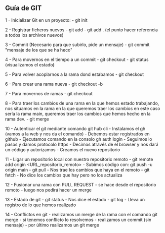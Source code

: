 ## Guía de GIT

1 - Inicializar Git en un proyecto:
    -   git init

2 - Registrar ficheros nuevos 
    -   git add <Nombre del Fichero>
    -   git add . (el punto hacer referencia a todos los archivos nuevos)

3 - Commit (Necesario para que subirlo, pide un mensaje)
    -   git commit "mensaje de los que se ha heco"

4 - Para movernos en el tiempo a un commit 
    -   git checkout <numero de referencia del commit>
    -   git status (visualizamos el estado)

5 - Para volver acoplarnos a la rama dond estabamos 
    -   git checkout <nombre de la rama>

6 - Para crear una rama nueva 
    -   git checkout -b <nombre de la rama nueva>

7 - Para movernos de ramas 
    -   git checkout <nombre de la rama>

8 - Para traer los cambios de una rama en la que hemos estado trabajando, nos situamos en la rama en la que queremos traer los cambios en este caso sería la rama main, queremos traer los cambios que hemos hecho en la rama dev.
    -   git merge <nombre de la rama>

10 - Autenticar el git mediante comando git hub cli
    - Instalamos el gh (vamos a la web y nos da el comando)
    - Debemos estar registrados en github
    - Ejecutamos comando en la consolo gh auth login
    - Seguimos lo pasos y damos protocolo https
    - Decimos através de el browser y nos dará un código y autorizamos
    - Creamos el nuevo repositorio

11 - Ligar un repositorio local con nuestro repositorio remoto
    - git remote add origin <URL_repositorio_remoto>
    - Subimos código con: git push -u origin  main
    - git pull - Nos trae los cambios que haya en el remoto
    - git fetch - No dice los cambios que hay pero no los actualiza

12 - Fusionar una rama con PULL REQUEST
    - se hace desde el repositorio remoto
    - luego nos pedirá hacer un merge 

13 - Estado de git
    - git status - Nos dice el estado 
    - git log - Lleva un registro de lo que hemos realizado

14 - Conflictos en git
    - realizamos un merge de la rama con el comando git merge <nombre rama>
    - si tenemos conflicto lo resolvemos 
    - realizamos un commit (sin mensaje)
    - por último realizamos un git merge <nombre de la rama>




